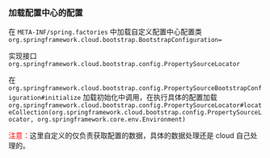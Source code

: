 ### 加载配置中心的配置

在 `META-INF/spring.factories` 中加载自定义配置中心配置类 `org.springframework.cloud.bootstrap.BootstrapConfiguration=`

实现接口 `org.springframework.cloud.bootstrap.config.PropertySourceLocator` 

在 `org.springframework.cloud.bootstrap.config.PropertySourceBootstrapConfiguration#initialize` 加载初始化中调用，在执行具体的配置加载 `org.springframework.cloud.bootstrap.config.PropertySourceLocator#locateCollection(org.springframework.cloud.bootstrap.config.PropertySourceLocator, org.springframework.core.env.Environment)`

<font color="red">注意：</font>这里自定义的仅负责获取配置的数据，具体的数据处理还是 cloud 自己处理的。